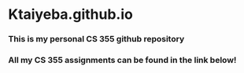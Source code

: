 # Ktaiyeba.github.io
### This is my personal CS 355 github repository
### All my CS 355 assignments can be  found in the link below! 
### <a href= https://ktaiyeba.github.io/a>

  
